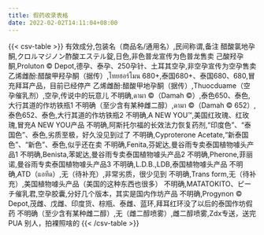 ```yaml
---
title: 假药收录表格
date: 2022-02-02T14:11:04+08:00
---
```


{{< csv-table >}}
有效成分,包装名（商品名/通用名）,民间称谓,备注
醋酸氯地孕酮,クロルマジノン酢酸エステル錠,日色,非色普龙宣传为色普龙售卖
己酸羟孕酮,Proluton &copy; Depot,德孕、泰孕、250孕针、土耳其空孕,非空孕宣传为空孕售卖
乙烯雌酚:醋酸甲羟孕酮（据传）,ไทยฮอร์โมน 680+,泰国680+、泰国680、680,冒充拜耳产品，目前已经停产
乙烯雌酚:醋酸甲地孕酮（据传）,Thuocduame（空孕催乳剂）,空孕,传说中的玩意儿
不明确,ดามา &copy;（Damah &copy;）,泰色650、泰色,大行其道的作坊铁瓶1
不明确（至少含有某种雌二醇）,ดามา &copy;（Damah &copy; 652）,泰色652、泰色,大行其道的作坊铁瓶2
不明确,A NEW YOU™,美国红玫瑰、红玫瑰,冒充A NEW YOU产品
不明确,阿斯托尔福的长效法力恢复药剂,“印度色”、“泰国色”、泰色,劣质至极，好久没见到过了
不明确,Cyproterone Acetate,“新泰国色”、“新色”、泰色,似乎还在卖
不明确,Fenita,芬妮达,曼谷雨专卖泰国植物噱头产品1
不明确,Benista,苯妮达,曼谷雨专卖泰国植物噱头产品2
不明确,Pherone,菲丽诺,曼谷雨专卖泰国植物噱头产品3
不明确,L.D.B.,LDB,泰国植物噱头产品
不明确,ATD（แอทีด）,无（待补充）,非常劣质，很少见到
不明确,Trans form,无（待补充）,美国植物噱头产品（美国的这种东西也很多）
不明确,MATATOKITO、ピーチ催乳君,空孕胶囊,分好几个版本，其实是国内作坊产品
不明确,Progynon &copy; Depot,茂雌、戊雌、印度货、棕瓶、泰雌、蓝环,拜耳红环没了以后的泰国作坊假药
不明确（至少含有某种雌二醇）,无（雌二醇喷雾）,雌二醇喷雾,Zdx专送，送完 PUA 别人，拍裸照啥的
{{< /csv-table >}}
